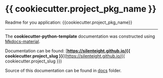 # {{ cookiecutter.project_pkg_name }}
Readme for you application: {{cookiecutter.project_pkg_name}}

---

The **cookiecutter-python-template** documentation was constructed using [Mkdocs-material](https://squidfunk.github.io/mkdocs-material/).

Documentation can be found: [**https://silenteight.github.io/{{ cookiecutter.project_slug }}**](https://silenteight.github.io/{{ cookiecutter.project_slug }})

Source of this documentation can be found in [docs](docs) folder.
